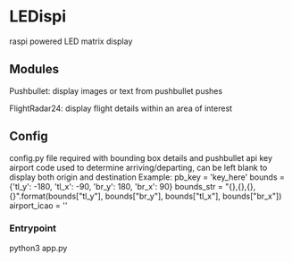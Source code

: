 # LEDispi
raspi powered LED matrix display

## Modules
Pushbullet: display images or text from pushbullet pushes

FlightRadar24: display flight details within an area of interest

## Config
config.py file required with bounding box details and pushbullet api key
airport code used to determine arriving/departing, can be left blank to display both origin and destination
Example:
pb_key = 'key_here'
bounds = {'tl_y': -180, 'tl_x': -90, 'br_y': 180, 'br_x': 90}
bounds_str = "{},{},{},{}".format(bounds["tl_y"], bounds["br_y"], bounds["tl_x"], bounds["br_x"])
airport_icao = ''

### Entrypoint
python3 app.py

